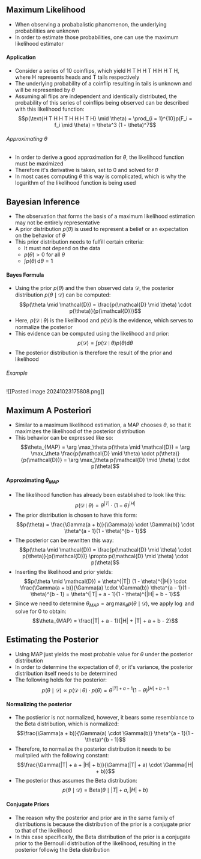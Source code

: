 ## Maximum Likelihood
- When observing a probabalistic phanomenon, the underlying probabilities are unknown
- In order to estimate those probabilities, one can use the maximum likelihood estimator
#### Application
- Consider a series of $10$ coinflips, which yield $\text{H T H H T H H H T H}$, where $\mathrm{H}$ represents heads and $\mathrm{T}$ tails respectively
- The underlying probability of a coinflip resulting in tails is unknown and will be represented by $\theta$ 
- Assuming all flips are independent and identically distributed, the probability of this series of coinflips being observed can be described with this likelihood function:
$$p(\text{H T H H T H H H T H} \mid \theta) = \prod_{i = 1}^{10}p(F_i = f_i \mid \theta) = \theta^3 (1 - \theta)^7$$
###### Approximating $\theta$
- In order to derive a good approximation for $\theta$, the likelihood function must be maximized
- Therefore it's derivative is taken, set to $0$ and solved for $\theta$
- In most cases computing $\theta$ this way is complicated, which is why the logarithm of the likelihood function is being used
## Bayesian Inference
- The observation that forms the basis of a maximum likelihood estimation may not be entirely representative
- A prior distribution $p(\theta)$ is used to represent a belief or an expectation on the behavior of $\theta$
- This prior distribution needs to fulfill certain criteria:
	- It must not depend on the data
	- $p(\theta) > 0$ for all $\theta$
	- $\int p(\theta) \, \mathrm{d}\theta = 1$
#### Bayes Formula
- Using the prior $p(\theta)$ and the then observed data $\mathcal{D}$, the posterior distribution $p(\theta \mid \mathcal{D})$ can be computed:
$$p(\theta \mid \mathcal{D}) = \frac{p(\mathcal{D} \mid \theta) \cdot p(\theta)}{p(\mathcal{D})}$$
- Here, $p(\mathcal{D} \mid \theta)$ is the likelihood and $p(\mathcal{D})$ is the evidence, which serves to normalize the posterior
- This evidence can be computed using the likelihood and prior:
$$p(\mathcal{D}) = \int p(\mathcal{D} \mid \theta) p(\theta) \mathrm{d}\theta$$
- The posterior distribution is therefore the result of the prior and likelihood
###### Example
![[Pasted image 20241023175808.png]]
## Maximum A Posteriori
- Similar to a maximum likelihood estimation, a MAP chooses $\theta$, so that it maximizes the likelihood of the posterior distribution
- This behavior can be expressed like so:
$$\theta_{MAP} = \arg \max_\theta p(\theta \mid \mathcal{D}) = \arg \max_\theta \frac{p(\mathcal{D} \mid \theta) \cdot p(\theta)}{p(\mathcal{D})} = \arg \max_\theta p(\mathcal{D} \mid \theta) \cdot p(\theta)$$
#### Approximating $\theta_{MAP}$
- The likelihood function has already been established to look like this:
$$p(\mathcal{D} \mid \theta)  = \theta^{|T|} \cdot (1 - \theta)^{|H|}$$
- The prior distribution is chosen to have this form:
$$p(\theta) = \frac{\Gamma(a + b)}{\Gamma(a) \cdot \Gamma(b)} \cdot \theta^{a - 1}(1 - \theta)^{b - 1}$$
- The posterior can be rewritten this way:
$$p(\theta \mid \mathcal{D}) = \frac{p(\mathcal{D} \mid \theta) \cdot p(\theta)}{p(\mathcal{D})} \propto p(\mathcal{D} \mid \theta) \cdot p(\theta)$$
- Inserting the likelihood and prior yields:
$$p(\theta \mid \mathcal{D}) = \theta^{|T|} (1 - \theta)^{|H|} \cdot \frac{\Gamma(a + b)}{\Gamma(a) \cdot \Gamma(b)} \theta^{a - 1}(1 - \theta)^{b - 1} = \theta^{|T| + a - 1}(1 - \theta)^{|H| + b - 1}$$
- Since we need to determine $\theta_{MAP} = \arg \max_{\theta} p(\theta \mid \mathcal{D})$, we apply $\log$ and solve for $0$ to obtain:
$$\theta_{MAP} = \frac{|T| + a - 1}{|H| + |T| + a + b - 2}$$
## Estimating the Posterior
- Using MAP just yields the most probable value for $\theta$ under the posterior distribution
- In order to determine the expectation of $\theta$, or it's variance, the posterior distribution itself needs to be determined
- The following holds for the posterior:
$$p(\theta \mid \mathcal{D}) \propto p(\mathcal{D} \mid \theta) \cdot p(\theta) =\theta^{|T| + a - 1}(1 - \theta)^{|H| + b - 1}$$
#### Normalizing the posterior
- The postierior is not normalized, however, it bears some resemblance to the Beta distribution, which is normalized: 
$$\frac{\Gamma(a + b)}{\Gamma(a) \cdot \Gamma(b)} \theta^{a - 1}(1 - \theta)^{b - 1}$$
- Therefore, to normalize the posterior distribution it needs to be mulitplied with the following constant:
$$\frac{\Gamma(|T| + a + |H| + b)}{\Gamma(|T| + a) \cdot \Gamma(|H| + b)}$$
- The posterior thus assumes the Beta distribution:
$$p(\theta \mid \mathcal{D}) = \mathrm{Beta}(\theta \mid |T| + a, |H| + b)$$
#### Conjugate Priors
- The reason why the posterior and prior are in the same family of distributions is because the distribution of the prior is a conjugate prior to that of the likelihood 
- In this case specifically, the Beta distribution of the prior is a conjugate prior to the Bernoulli distribution of the likelihood, resulting in the posterior followig the Beta distribution